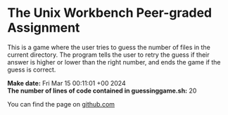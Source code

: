 # The Unix Workbench Peer-graded Assignment

This is a game where the user tries to guess the number of files in the current directory. The program  tells the user to retry the guess if their answer is higher or lower than the right number, and ends the game if the guess is correct.

**Make date:** 
Fri Mar 15 00:11:01 +00 2024
\
**The number of lines of code contained in guessinggame.sh:** 
20

You can find the page on [github.com](https://sam-uu.github.io/The-Unix-Workbench/guessinggame.sh)
